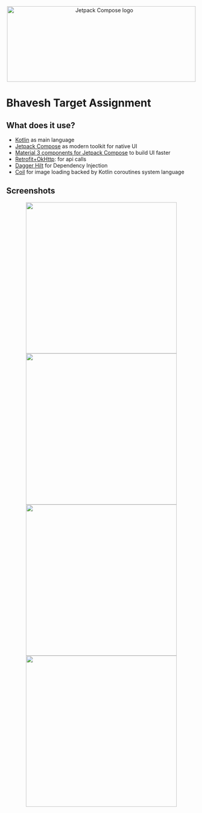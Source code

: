 <div align="center">
  <a href="https://developer.android.com/jetpack/compose">
    <img src="https://substackcdn.com/image/fetch/f_auto,q_auto:good,fl_progressive:steep/https%3A%2F%2Fbucketeer-e05bbc84-baa3-437e-9518-adb32be77984.s3.amazonaws.com%2Fpublic%2Fimages%2Fa22738e8-32de-485c-8c24-9a6d2dd54687_1355x512.png" alt="Jetpack Compose logo" title="Jetpack Compose logo" width="500" height="200" />
  </a>
</div>

# Bhavesh Target Assignment

## What does it use?

- [Kotlin](https://kotlinlang.org/) as main language
- [Jetpack Compose](https://developer.android.com/jetpack/compose) as modern toolkit for native UI
- [Material 3 components for Jetpack Compose](https://developer.android.com/reference/kotlin/androidx/compose/material3/package-summary#top-level-functions) to
  build UI faster
- [Retrofit+OkHttp](https://square.github.io/retrofit/): for api calls
- [Dagger Hilt](https://developer.android.com/training/dependency-injection/hilt-android) for Dependency Injection
- [Coil](https://coil-kt.github.io/coil/compose/) for image loading backed by Kotlin coroutines system language

## Screenshots
<div align="center">
    <img src="/screenshots/details_dark.jpeg" width="400px"/> 
    <img src="/screenshots/details_light.jpeg" width="400px"/> 
    <img src="/screenshots/list_dark.jpeg" width="400px"/> 
    <img src="/screenshots/list_light.jpeg" width="400px"/>
</div>